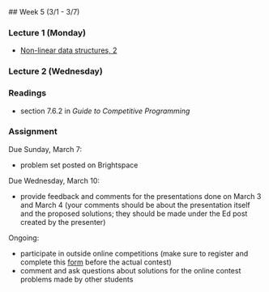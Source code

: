 <div class="week">

<div class="week_heading" markdown="1">
## Week 5 (3/1 - 3/7)
</div>

<div class="column_materials"  markdown="1">

### Lecture 1 (Monday)

- [Non-linear data structures, 2](slides/05-non-linear-ds_2.html)

### Lecture 2 (Wednesday)




### Readings

- section 7.6.2 in _Guide to Competitive Programming_

</div>

<div class="column_assign"  markdown="1">


### Assignment

Due Sunday, March 7:
- problem set posted on Brightspace

Due Wednesday, March 10:
- provide feedback and comments for the presentations done on March 3 and March 4
(your comments should be about the presentation itself and the proposed solutions;
they should be made under the Ed post created by the presenter)


Ongoing:
- participate in outside online competitions (make sure to register and complete
this [form](https://forms.gle/h4Lb5faESmUsUybE8) before the actual contest)
- comment and ask questions about solutions for the online contest problems made by other students




</div>
</div>
